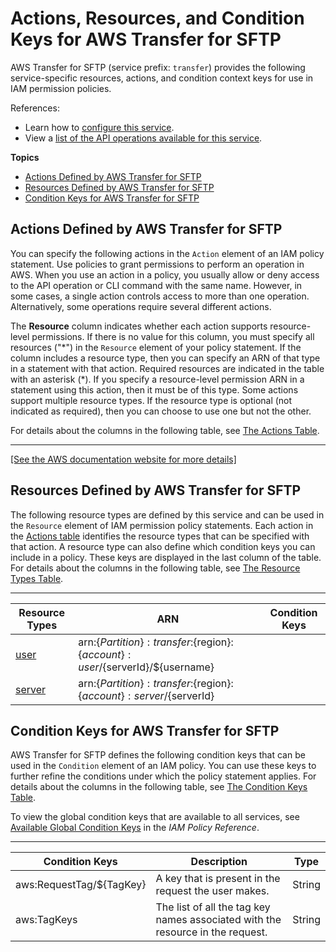 # Actions, Resources, and Condition Keys for AWS Transfer for SFTP<a name="list_awstransferforsftp"></a>

AWS Transfer for SFTP \(service prefix: `transfer`\) provides the following service\-specific resources, actions, and condition context keys for use in IAM permission policies\.

References:
+ Learn how to [configure this service](https://docs.aws.amazon.com/transfer/latest/userguide/)\.
+ View a [list of the API operations available for this service](https://docs.aws.amazon.com/transfer/latest/userguide/)\.

**Topics**
+ [Actions Defined by AWS Transfer for SFTP](#awstransferforsftp-actions-as-permissions)
+ [Resources Defined by AWS Transfer for SFTP](#awstransferforsftp-resources-for-iam-policies)
+ [Condition Keys for AWS Transfer for SFTP](#awstransferforsftp-policy-keys)

## Actions Defined by AWS Transfer for SFTP<a name="awstransferforsftp-actions-as-permissions"></a>

You can specify the following actions in the `Action` element of an IAM policy statement\. Use policies to grant permissions to perform an operation in AWS\. When you use an action in a policy, you usually allow or deny access to the API operation or CLI command with the same name\. However, in some cases, a single action controls access to more than one operation\. Alternatively, some operations require several different actions\.

The **Resource** column indicates whether each action supports resource\-level permissions\. If there is no value for this column, you must specify all resources \("\*"\) in the `Resource` element of your policy statement\. If the column includes a resource type, then you can specify an ARN of that type in a statement with that action\. Required resources are indicated in the table with an asterisk \(\*\)\. If you specify a resource\-level permission ARN in a statement using this action, then it must be of this type\. Some actions support multiple resource types\. If the resource type is optional \(not indicated as required\), then you can choose to use one but not the other\.

For details about the columns in the following table, see [The Actions Table](reference_policies_actions-resources-contextkeys.md#actions_table)\.


****  
[\[See the AWS documentation website for more details\]](http://docs.aws.amazon.com/IAM/latest/UserGuide/list_awstransferforsftp.html)

## Resources Defined by AWS Transfer for SFTP<a name="awstransferforsftp-resources-for-iam-policies"></a>

The following resource types are defined by this service and can be used in the `Resource` element of IAM permission policy statements\. Each action in the [Actions table](#awstransferforsftp-actions-as-permissions) identifies the resource types that can be specified with that action\. A resource type can also define which condition keys you can include in a policy\. These keys are displayed in the last column of the table\. For details about the columns in the following table, see [The Resource Types Table](reference_policies_actions-resources-contextkeys.md#resources_table)\.


****  

| Resource Types | ARN | Condition Keys | 
| --- | --- | --- | 
|   [ user ](https://docs.aws.amazon.com/transfer/latest/userguide/users.html)  |  arn:$\{Partition\}:transfer:$\{region\}:$\{account\}:user/$\{serverId\}/$\{username\}  |  | 
|   [ server ](https://docs.aws.amazon.com/transfer/latest/userguide/configuring-servers.html)  |  arn:$\{Partition\}:transfer:$\{region\}:$\{account\}:server/$\{serverId\}  |  | 

## Condition Keys for AWS Transfer for SFTP<a name="awstransferforsftp-policy-keys"></a>

AWS Transfer for SFTP defines the following condition keys that can be used in the `Condition` element of an IAM policy\. You can use these keys to further refine the conditions under which the policy statement applies\. For details about the columns in the following table, see [The Condition Keys Table](reference_policies_actions-resources-contextkeys.md#context_keys_table)\.

To view the global condition keys that are available to all services, see [Available Global Condition Keys](reference_policies_condition-keys.html#AvailableKeys) in the *IAM Policy Reference*\.


****  

| Condition Keys | Description | Type | 
| --- | --- | --- | 
|   aws:RequestTag/$\{TagKey\}  | A key that is present in the request the user makes\. | String | 
|   aws:TagKeys  | The list of all the tag key names associated with the resource in the request\. | String | 